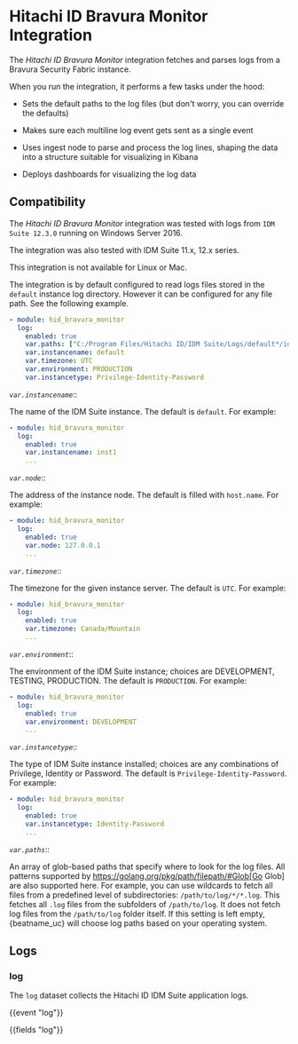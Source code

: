 # Hitachi ID Bravura Monitor Integration

The *Hitachi ID Bravura Monitor* integration fetches and parses logs from a Bravura Security Fabric instance.

When you run the integration, it performs a few tasks under the hood:

* Sets the default paths to the log files (but don't worry, you can override the
defaults)

* Makes sure each multiline log event gets sent as a single event

* Uses ingest node to parse and process the log lines, shaping the data into a structure suitable
for visualizing in Kibana

* Deploys dashboards for visualizing the log data

## Compatibility

The *Hitachi ID Bravura Monitor* integration was tested with logs from `IDM Suite 12.3.0` running on Windows Server 2016.

The integration was also tested with IDM Suite 11.x, 12.x series.

This integration is not available for Linux or Mac.

The integration is by default configured to read logs files stored in the `default` instance log directory.
However it can be configured for any file path. See the following example.

```yaml
- module: hid_bravura_monitor
  log:
    enabled: true
    var.paths: ["C:/Program Files/Hitachi ID/IDM Suite/Logs/default*/idmsuite*.log"]
    var.instancename: default
    var.timezone: UTC
    var.environment: PRODUCTION
    var.instancetype: Privilege-Identity-Password
```

*`var.instancename`*::

The name of the IDM Suite instance. The default is `default`. For example:

```yaml
- module: hid_bravura_monitor
  log:
    enabled: true
    var.instancename: inst1
    ...
```

*`var.node`*::

The address of the instance node. The default is filled with `host.name`. For example:

```yaml
- module: hid_bravura_monitor
  log:
    enabled: true
    var.node: 127.0.0.1
    ...
```

*`var.timezone`*::

The timezone for the given instance server. The default is `UTC`. For example:

```yaml
- module: hid_bravura_monitor
  log:
    enabled: true
    var.timezone: Canada/Mountain
    ...
```

*`var.environment`*::

The environment of the IDM Suite instance; choices are DEVELOPMENT, TESTING, PRODUCTION. The default is `PRODUCTION`. For example:

```yaml
- module: hid_bravura_monitor
  log:
    enabled: true
    var.environment: DEVELOPMENT
    ...
```

*`var.instancetype`*::

The type of IDM Suite instance installed; choices are any combinations of Privilege, Identity or Password. The default is `Privilege-Identity-Password`. For example:

```yaml
- module: hid_bravura_monitor
  log:
    enabled: true
    var.instancetype: Identity-Password
    ...
```

*`var.paths`*::

An array of glob-based paths that specify where to look for the log files. All
patterns supported by https://golang.org/pkg/path/filepath/#Glob[Go Glob]
are also supported here. For example, you can use wildcards to fetch all files
from a predefined level of subdirectories: `/path/to/log/*/*.log`. This
fetches all `.log` files from the subfolders of `/path/to/log`. It does not
fetch log files from the `/path/to/log` folder itself. If this setting is left
empty, {beatname_uc} will choose log paths based on your operating system.

## Logs

### log

The `log` dataset collects the Hitachi ID IDM Suite application logs.

{{event "log"}}

{{fields "log"}}